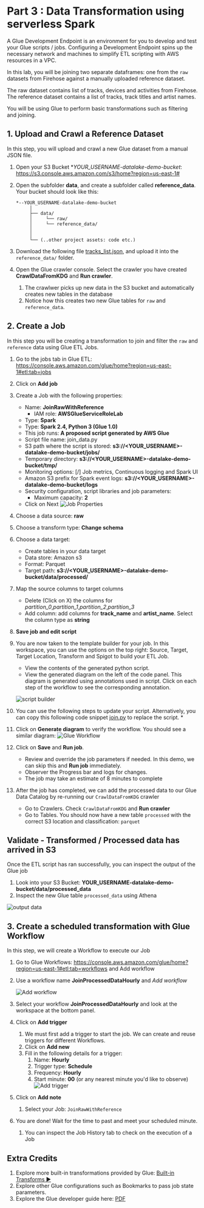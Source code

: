 # Part 3 : Data Transformation using serverless Spark 
A Glue Development Endpoint is an environment for you to develop and test your Glue scripts / jobs.
Configuring a Development Endpoint spins up the necessary network and machines to simplify ETL scripting with AWS resources in a VPC. 

In this lab, you will be joining two separate dataframes: one from the `raw` datasets from Firehose against a manually uploaded reference dataset.

The raw dataset contains list of tracks, devices and activities from Firehose. 
The reference dataset contains a list of tracks, track titles and artist names.

You will be using Glue to perform basic transformations such as filtering and joining. 

## 1. Upload and Crawl a Reference Dataset
In this step, you will upload and crawl a new Glue dataset from a manual JSON file.

1. Open your S3 Bucket **YOUR_USERNAME-datalake-demo-bucket*: https://s3.console.aws.amazon.com/s3/home?region=us-east-1#
2. Open the subfolder **data**, and create a subfolder called **reference_data**. Your bucket should look like this: 

    ```
    *--YOUR_USERNAME-datalake-demo-bucket
         │
         ├── data/
         │     └── raw/
         │     └── reference_data/
         │     
         │
         └── (..other project assets: code etc.)
    ```
3. Download the following file [tracks_list.json](https://raw.githubusercontent.com/czhc/serverless-datalake-on-aws/master/lab3/tracks_list.json), and upload it into the `reference_data/` folder.

4. Open the Glue crawler console. Select the crawler you have created **CrawlDataFromKDG** and **Run crawler**.
	1. The crawlwer picks up new data in the S3 bucket and automatically creates new tables in the database
	2. Notice how this creates two new Glue tables for `raw` and `reference_data`. 

## 2. Create a Job
In this step you will be creating a transformation to join and filter the `raw` and `reference` data using Glue ETL Jobs.

1. Go to the jobs tab in Glue ETL: https://console.aws.amazon.com/glue/home?region=us-east-1#etl:tab=jobs
2. Click on **Add job**
3. Create a Job with the following properties: 
	* Name: **JoinRawWithReference**
    	* IAM role: **AWSGlueServiceRoleLab**
	* Type: **Spark**
	* Type: **Spark 2.4, Python 3 (Glue 1.0)**
	* This job runs: **A proposed script generated by AWS Glue**
	* Script file name: join_data.py
	* S3 path where the script is stored: **s3://<YOUR_USERNAME>-datalake-demo-bucket/jobs/**
	* Temporary directory: **s3://<YOUR_USERNAME>-datalake-demo-bucket/tmp/**
	* Monitoring options: [/] Job metrics, Continuous logging and Spark UI
	* Amazon S3 prefix for Spark event logs: **s3://<YOUR_USERNAME>-datalake-demo-bucket/logs**
	* Security configuration, script libraries and job parameters:
		* Maximum capacity: **2**
	* Click on Next
	![Job Properties](./img/job_properties.png)

4. Choose a data source: **raw**
5. Choose a transform type: **Change schema**
6. Choose a data target: 
	* Create tables in your data target
	* Data store: Amazon s3
	* Format: Parquet
	* Target path: **s3://<YOUR_USERNAME>-datalake-demo-bucket/data/processed/**
7. Map the source columns to target columns
	* Delete (Click on X) the columns for *partition_0*,*partition_1*,*partition_2*,*partition_3*
	* Add column: add columns for **track_name** and **artist_name**. Select the column type as **string**
8. **Save job and edit script**


9. You are now taken to the template builder for your job. In this workspace, you can use the options on the top right: Source, Target, Target Location, Transform and Spigot to build your ETL Job.
	* View the contents of the generated python script. 
	* View the generated diagram on the left of the code panel. This diagram is generated using annotations used in script. Click on each step of the workflow to see the corresponding annotation.

	![script builder](./img/script_editor_2.png)

10. You can use the following steps to update your script. Alternatively, you can copy this following code snippet [join.py](./join.py) to replace the script.
	*  

11. Click on **Generate diagram** to verify the workflow. You should see a similar diagram: 
	![Glue Workflow](./img/new_workflow.png)	

12. Click on **Save** and **Run job**.
	* Review and override the job parameters if needed. In this demo, we can skip this and **Run job** immediately.
	* Observer the Progress bar and logs for changes. 
	* The job may take an estimate of 8 minutes to complete

13. After the job has completed, we can add the processed data to our Glue Data Catalog by re-running our `CrawlDataFromKDG` crawler
	* Go to Crawlers. Check `CrawlDataFromKDG` and **Run crawler**
	* Go to Tables. You should now have a new table `processed` with the correct S3 location and classification: `parquet`


## Validate - Transformed / Processed data has arrived in S3

Once the ETL script has ran successfully, you can inspect the output of the Glue job 

1. Look into your S3 Bucket: **YOUR_USERNAME-datalake-demo-bucket/data/processed_data**
2. Inspect the new Glue table `processed_data` using Athena

![output data](./img/processed_data.png)


## 3. Create a scheduled transformation with Glue Workflow

In this step, we will create a Workflow to execute our Job

1. Go to Glue Workflows: https://console.aws.amazon.com/glue/home?region=us-east-1#etl:tab=workflows and Add workflow
2. Use a workflow name **JoinProcessedDataHourly** and *Add workflow* 

	![Add workflow](./img/add_workflow.png)

3. Select your workflow **JoinProcessedDataHourly** and look at the workspace at the bottom panel.
4. Click on **Add trigger**
	1. We must first add a trigger to start the job. We can create and reuse triggers for different Workflows.
	2. Click on **Add new**
	3. Fill in the following details for a trigger:
		1. Name: **Hourly**
		2. Trigger type: **Schedule**
		3. Frequency: **Hourly**
		4. Start minute: **00** (or any nearest minute you'd like to observe)
	![Add trigger](./img/add_trigger.png)

5. Click on **Add note**
	1. Select your Job: `JoinRawWithReference`

6. You are done! Wait for the time to past and meet your scheduled minute.
	1. You can inspect the Job History tab to check on the execution of a Job


## Extra Credits

1. Explore more built-in transformations provided by Glue: [Built-in Transforms :arrow_forward:](https://docs.aws.amazon.com/glue/latest/dg/built-in-transforms.html)
2. Explore other Glue configurations such as Bookmarks to pass job state parameters.
3. Explore the Glue developer guide here: [PDF](https://docs.aws.amazon.com/glue/latest/dg/glue-dg.pdf)

